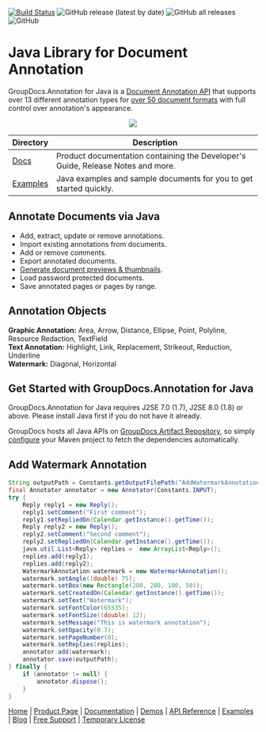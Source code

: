 [![Build Status](https://travis-ci.com/groupdocs-viewer/GroupDocs.Viewer-for-.NET.svg?branch=master)](https://travis-ci.com/groupdocs-annotation/GroupDocs.Annotation-for-Java) ![GitHub release (latest by date)](https://img.shields.io/github/v/release/groupdocs-annotation/GroupDocs.Annotation-for-Java) ![GitHub all releases](https://img.shields.io/github/downloads/groupdocs-annotation/GroupDocs.Annotation-for-Java/total) ![GitHub](https://img.shields.io/github/license/groupdocs-annotation/GroupDocs.Annotation-for-Java)
# Java Library for Document Annotation

GroupDocs.Annotation for Java is a [Document Annotation API](https://products.groupdocs.com/annotation/java) that supports over 13 different annotation types for [over 50 document formats](https://docs.groupdocs.com/annotation/java/supported-document-formats/) with full control over annotation's appearance.

<p align="center">

  <a title="Download complete GroupDocs.Annotation for Java source code" href="https://github.com/groupdocs-annotation/GroupDocs.Annotation-for-Java/archive/master.zip">
	<img src="https://raw.github.com/AsposeExamples/java-examples-dashboard/master/images/downloadZip-Button-Large.png" />
  </a>
</p>

Directory | Description
--------- | -----------
[Docs](https://github.com/groupdocs-annotation/GroupDocs.Annotation-for-.NET/tree/master/Docs)  | Product documentation containing the Developer's Guide, Release Notes and more.
[Examples](https://github.com/groupdocs-annotation/GroupDocs.Annotation-for-Java/tree/master/Examples)  | Java examples and sample documents for you to get started quickly. 

## Annotate Documents via Java

- Add, extract, update or remove annotations. 
- Import existing annotations from documents.
- Add or remove comments.
- Export annotated documents.
- [Generate document previews & thumbnails](https://docs.groupdocs.com/annotation/java/generate-document-pages-preview/).
- Load password protected documents.
- Save annotated pages or pages by range.

## Annotation Objects

**Graphic Annotation:** Area, Arrow, Distance, Ellipse, Point, Polyline, Resource Redaction, TextField \
**Text Annotation:** Highlight, Link, Replacement, Strikeout, Reduction, Underline \
**Watermark:** Diagonal, Horizontal

## Get Started with GroupDocs.Annotation for Java

GroupDocs.Annotation for Java requires J2SE 7.0 (1.7), J2SE 8.0 (1.8) or above. Please install Java first if you do not have it already. 

GroupDocs hosts all Java APIs on [GroupDocs Artifact Repository](https://artifact.groupdocs.com/webapp/#/artifacts/browse/tree/General/repo/com/groupdocs/groupdocs-annotation), so simply [configure](https://docs.groupdocs.com/annotation/java/installation/) your Maven project to fetch the dependencies automatically.

## Add Watermark Annotation

```java
String outputPath = Constants.getOutputFilePath("AddWatermarkAnnotation", FilenameUtils.getExtension(Constants.INPUT));
final Annotator annotator = new Annotator(Constants.INPUT);
try {
	Reply reply1 = new Reply();
	reply1.setComment("First comment");
	reply1.setRepliedOn(Calendar.getInstance().getTime());
	Reply reply2 = new Reply();
	reply2.setComment("Second comment");
	reply2.setRepliedOn(Calendar.getInstance().getTime());
	java.util.List<Reply> replies =  new ArrayList<Reply>();
	replies.add(reply1);
	replies.add(reply2);
	WatermarkAnnotation watermark = new WatermarkAnnotation();
	watermark.setAngle((double) 75);
	watermark.setBox(new Rectangle(200, 200, 100, 50));
	watermark.setCreatedOn(Calendar.getInstance().getTime());
	watermark.setText("Watermark");
	watermark.setFontColor(65535);
	watermark.setFontSize((double) 12);
	watermark.setMessage("This is watermark annotation");
	watermark.setOpacity(0.7);
	watermark.setPageNumber(0);
	watermark.setReplies(replies);
	annotator.add(watermark);
	annotator.save(outputPath);
} finally {
	if (annotator != null) {
		annotator.dispose();
	}
}
```


[Home](https://www.groupdocs.com/) | [Product Page](https://products.groupdocs.com/annotation/java) | [Documentation](https://docs.groupdocs.com/annotation/java/) | [Demos](https://products.groupdocs.app/annotation/family) | [API Reference](https://apireference.groupdocs.com/java/annotation) | [Examples](https://github.com/groupdocs-annotation/GroupDocs.Annotation-for-Java/tree/master/Examples) | [Blog](https://blog.groupdocs.com/category/annotation/) | [Free Support](https://forum.groupdocs.com/c/annotation) | [Temporary License](https://purchase.groupdocs.com/temporary-license)
